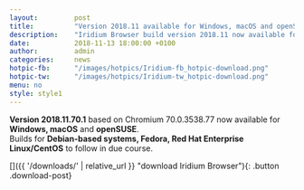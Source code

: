 ```yaml
---
layout: 		post
title:  		"Version 2018.11 available for Windows, macOS and openSUSE"
description: 	"Iridium Browser build version 2018.11 now available for Windows, macOS and openSUSE"
date:	 		2018-11-13 18:00:00 +0100
author:			admin
categories:		news
hotpic-fb:		"/images/hotpics/Iridium-fb_hotpic-download.png"
hotpic-tw:		"/images/hotpics/Iridium-tw_hotpic-download.png"
menu: no
style: style1
---
```


**Version 2018.11.70.1** based on Chromium 70.0.3538.77 now available for **Windows, macOS** and **openSUSE**.   
Builds for **Debian-based systems, Fedora, Red Hat Enterprise Linux/CentOS** to follow in due course.    
    
[]({{ '/downloads/' | relative_url }} "download Iridium Browser"){: .button .download-post}